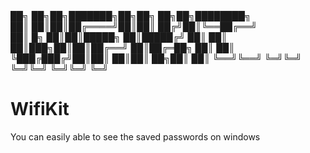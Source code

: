 <div>
██╗    ██╗██╗███████╗██╗██╗  ██╗██╗████████╗<br>
██║    ██║██║██╔════╝██║██║ ██╔╝██║╚══██╔══╝<br>
██║ █╗ ██║██║█████╗  ██║█████╔╝ ██║   ██║ <br>
██║███╗██║██║██╔══╝  ██║██╔═██╗ ██║   ██║
╚███╔███╔╝██║██║     ██║██║  ██╗██║   ██║
 ╚══╝╚══╝ ╚═╝╚═╝     ╚═╝╚═╝  ╚═╝╚═╝   ╚═╝
</div>
                                            
# WifiKit
You can easily able to see the saved passwords on windows
